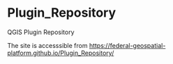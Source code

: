 # Plugin_Repository
QGIS Plugin Repository


The site is accesssible from https://federal-geospatial-platform.github.io/Plugin_Repository/

